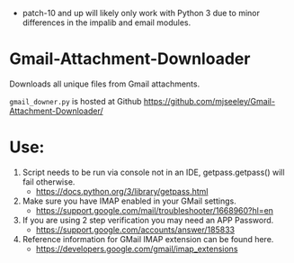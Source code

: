* patch-10 and up will likely only work with Python 3 due to minor differences in the impalib and email modules.
# Gmail-Attachment-Downloader
Downloads all unique files from Gmail attachments.

``gmail_downer.py`` is hosted at Github <https://github.com/mjseeley/Gmail-Attachment-Downloader/>

# Use:

1. Script needs to be run via console not in an IDE, getpass.getpass() will fail otherwise.
    * <https://docs.python.org/3/library/getpass.html>
2. Make sure you have IMAP enabled in your GMail settings.
    * <https://support.google.com/mail/troubleshooter/1668960?hl=en>
3. If you are using 2 step verification you may need an APP Password.
    * <https://support.google.com/accounts/answer/185833>
4. Reference information for GMail IMAP extension can be found here.
    * <https://developers.google.com/gmail/imap_extensions>
